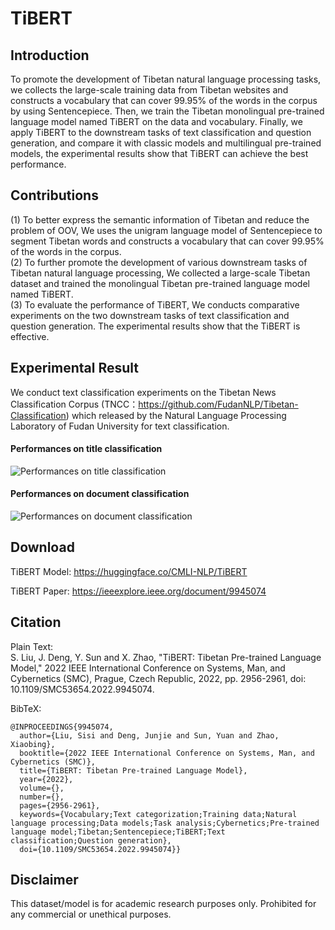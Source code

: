 # TiBERT
## Introduction
To promote the development of Tibetan natural language processing tasks, we collects the large-scale training data from Tibetan websites and constructs a vocabulary that can cover 99.95% of the words in the corpus by using Sentencepiece. Then, we train the Tibetan monolingual pre-trained language model named TiBERT on the data and vocabulary. Finally, we apply TiBERT to the downstream tasks of text classification and question generation, and compare it with classic models and multilingual pre-trained models, the experimental results show that TiBERT can achieve the best performance.

## Contributions
(1) To better express the semantic information of Tibetan and reduce the problem of OOV, We uses the unigram language model of Sentencepiece to segment Tibetan words and constructs a vocabulary that can cover 99.95% of the words in the corpus.  
(2) To further promote the development of various downstream tasks of Tibetan natural language processing, We collected a large-scale Tibetan dataset and trained the monolingual Tibetan pre-trained language model named TiBERT.  
(3) To evaluate the performance of TiBERT, We conducts comparative experiments on the two downstream tasks of text classification and question generation. The experimental results show that the TiBERT is effective.

## Experimental Result
We conduct text classification experiments on the Tibetan News Classification Corpus (TNCC：https://github.com/FudanNLP/Tibetan-Classification) which released by the Natural Language Processing Laboratory of Fudan University for text classification.  
#### Performances on title classification 
![Performances on title classification](https://github.com/user-attachments/assets/05661c27-bade-46f3-b3f5-544d5d45ac99)
#### Performances on document classification  
![Performances on document classification](https://github.com/user-attachments/assets/683479ee-a17a-4ab7-ac5c-65c80acffbce)

## Download

TiBERT Model: https://huggingface.co/CMLI-NLP/TiBERT

TiBERT Paper: https://ieeexplore.ieee.org/document/9945074

## Citation

Plain Text:  
S. Liu, J. Deng, Y. Sun and X. Zhao, "TiBERT: Tibetan Pre-trained Language Model," 2022 IEEE International Conference on Systems, Man, and Cybernetics (SMC), Prague, Czech Republic, 2022, pp. 2956-2961, doi: 10.1109/SMC53654.2022.9945074.

BibTeX:
```
@INPROCEEDINGS{9945074,
  author={Liu, Sisi and Deng, Junjie and Sun, Yuan and Zhao, Xiaobing},
  booktitle={2022 IEEE International Conference on Systems, Man, and Cybernetics (SMC)}, 
  title={TiBERT: Tibetan Pre-trained Language Model}, 
  year={2022},
  volume={},
  number={},
  pages={2956-2961},
  keywords={Vocabulary;Text categorization;Training data;Natural language processing;Data models;Task analysis;Cybernetics;Pre-trained language model;Tibetan;Sentencepiece;TiBERT;Text classification;Question generation},
  doi={10.1109/SMC53654.2022.9945074}}
```

## Disclaimer

This dataset/model is for academic research purposes only. Prohibited for any commercial or unethical purposes.
